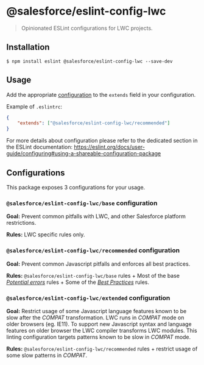 # @salesforce/eslint-config-lwc

> Opinionated ESLint configurations for LWC projects.

## Installation

```
$ npm install eslint @salesforce/eslint-config-lwc --save-dev
```

## Usage

Add the appropriate [configuration](#Configurations) to the `extends` field in your configuration.

Example of `.eslintrc`:

```json
{
    "extends": ["@salesforce/eslint-config-lwc/recommended"]
}
```

For more details about configuration please refer to the dedicated section in the ESLint documentation: https://eslint.org/docs/user-guide/configuring#using-a-shareable-configuration-package

## Configurations

This package exposes 3 configurations for your usage.

### `@salesforce/eslint-config-lwc/base` configuration

**Goal:**
Prevent common pitfalls with LWC, and other Salesforce platform restrictions.

**Rules:**
LWC specific rules only.

### `@salesforce/eslint-config-lwc/recommended` configuration

**Goal:**
Prevent common Javascript pitfalls and enforces all best practices.

**Rules:**
`@salesforce/eslint-config-lwc/base` rules + Most of the base [_Potential errors_](https://eslint.org/docs/rules/#possible-errors) rules + Some of the [_Best Practices_](https://eslint.org/docs/rules/#best-practices) rules.

### `@salesforce/eslint-config-lwc/extended` configuration

**Goal:**
Restrict usage of some Javascript language features known to be slow after the _COMPAT_ transformation. LWC runs in _COMPAT_ mode on older browsers (eg. IE11). To support new Javascript syntax and language features on older browser the LWC compiler transforms LWC modules. This linting configuration targets patterns known to be slow in _COMPAT_ mode.

**Rules:**
`@salesforce/eslint-config-lwc/recommended` rules + restrict usage of some slow patterns in _COMPAT_.
